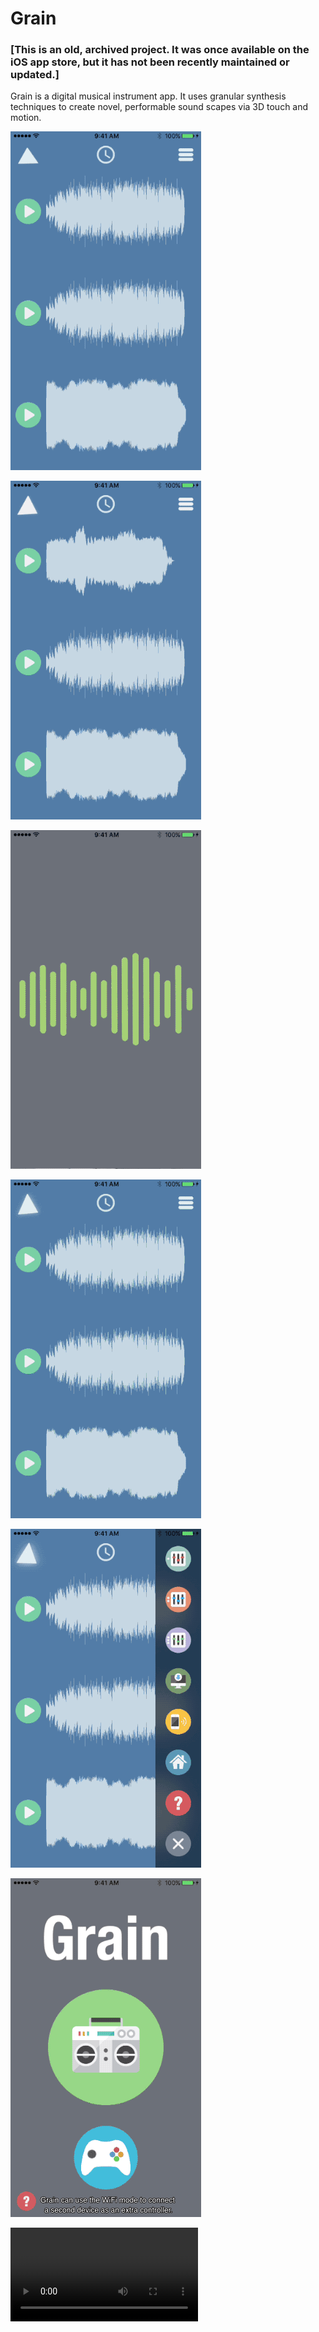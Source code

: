 # Grain
 
### [This is an old, archived project. It was once available on the iOS app store, but it has not been recently maintained or updated.]

Grain is a digital musical instrument app. It uses granular synthesis techniques to create novel, performable sound scapes via 3D touch and motion.

![](https://github.com/justKD/Grain/blob/master/Grain/media/grain1.gif?raw=true)

![](https://github.com/justKD/Grain/blob/master/Grain/media/grain2.gif?raw=true)

![](https://github.com/justKD/Grain/blob/master/Grain/media/grain3.gif?raw=true)

![](https://github.com/justKD/Grain/blob/master/Grain/media/grain4.gif?raw=true)

![](https://github.com/justKD/Grain/blob/master/Grain/media/grain5.gif?raw=true)

![](https://github.com/justKD/Grain/blob/master/Grain/media/grain6.gif?raw=true)

![](https://github.com/justKD/Grain/blob/master/Grain/media/graindemo.mp4?raw=true)